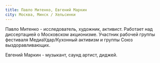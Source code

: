 ```yaml
---
title: Павло Митенко, Евгений Маркин
city: Москва, Минск / Хельсинки
---
```


Павло Митенко - исследователь, художник, активист. Работает над диссертацией о Московском акционизме. Участник рабочей группы фестиваля МедиаУдар/Кухонный активизм и группы Союз выздоравливающих.

Евгений Маркин - музыкант, саунд артист, диджей.



